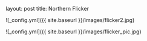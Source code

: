 
layout: post
title: Northern Flicker

![_config.yml]({{ site.baseurl }}/images/flicker2.jpg)

![_config.yml]({{ site.baseurl }}/images/flicker_pic.jpg)
